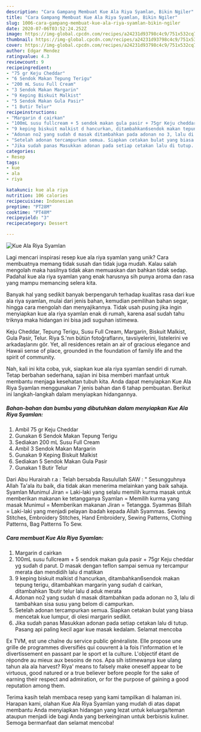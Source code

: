 ```yaml
---
description: "Cara Gampang Membuat Kue Ala Riya Syamlan, Bikin Ngiler"
title: "Cara Gampang Membuat Kue Ala Riya Syamlan, Bikin Ngiler"
slug: 1006-cara-gampang-membuat-kue-ala-riya-syamlan-bikin-ngiler
date: 2020-07-06T03:52:24.252Z
image: https://img-global.cpcdn.com/recipes/a24231d93798c4c9/751x532cq70/kue-ala-riya-syamlan-foto-resep-utama.jpg
thumbnail: https://img-global.cpcdn.com/recipes/a24231d93798c4c9/751x532cq70/kue-ala-riya-syamlan-foto-resep-utama.jpg
cover: https://img-global.cpcdn.com/recipes/a24231d93798c4c9/751x532cq70/kue-ala-riya-syamlan-foto-resep-utama.jpg
author: Edgar Mendez
ratingvalue: 4.3
reviewcount: 9
recipeingredient:
- "75 gr Keju Cheddar"
- "6 Sendok Makan Tepung Terigu"
- "200 mL Susu Full Cream"
- "3 Sendok Makan Margarin"
- "9 Keping Biskuit Malkist"
- "5 Sendok Makan Gula Pasir"
- "1 Butir Telur"
recipeinstructions:
- "Margarin d cairkan"
- "100mL susu fullcream + 5 sendok makan gula pasir + 75gr Keju cheddar yg sudah d parut. D masak dengan teflon sampai semua ny tercampur merata dan mendidih lalu d matikan"
- "9 keping biskuit malkist d hancurkan, ditambahkan6sendok makan tepung terigu, ditambahkan margarin yang sudah d cairkan, ditambahkan 1butir telur lalu d aduk merata"
- "Adonan no2 yang sudah d masak ditambahkan pada adonan no 3, lalu di tambahkan sisa susu yang belom di campurkan."
- "Setelah adonan tercampurkan semua. Siapkan cetakan bulat yang biasa mencetak kue lumpur, di olesi margarin sedikit."
- "Jika sudah panas Masukkan adonan pada setiap cetakan lalu di tutup. Pasang api paling kecil agar kue masak kedalam. Selamat mencoba"
categories:
- Resep
tags:
- kue
- ala
- riya

katakunci: kue ala riya 
nutrition: 106 calories
recipecuisine: Indonesian
preptime: "PT28M"
cooktime: "PT48M"
recipeyield: "3"
recipecategory: Dessert

---
```



![Kue Ala Riya Syamlan](https://img-global.cpcdn.com/recipes/a24231d93798c4c9/751x532cq70/kue-ala-riya-syamlan-foto-resep-utama.jpg)

Lagi mencari inspirasi resep kue ala riya syamlan yang unik? Cara membuatnya memang tidak susah dan tidak juga mudah. Kalau salah mengolah maka hasilnya tidak akan memuaskan dan bahkan tidak sedap. Padahal kue ala riya syamlan yang enak harusnya sih punya aroma dan rasa yang mampu memancing selera kita.

Banyak hal yang sedikit banyak berpengaruh terhadap kualitas rasa dari kue ala riya syamlan, mulai dari jenis bahan, kemudian pemilihan bahan segar, hingga cara mengolah dan menyajikannya. Tidak usah pusing jika ingin menyiapkan kue ala riya syamlan enak di rumah, karena asal sudah tahu triknya maka hidangan ini bisa jadi suguhan istimewa.

Keju Cheddar, Tepung Terigu, Susu Full Cream, Margarin, Biskuit Malkist, Gula Pasir, Telur. Riya S.&#39;nın bütün fotoğraflarını, tavsiyelerini, listelerini ve arkadaşlarını gör. Yet, all residences retain an air of gracious elegance and Hawaii sense of place, grounded in the foundation of family life and the spirit of community.


Nah, kali ini kita coba, yuk, siapkan kue ala riya syamlan sendiri di rumah. Tetap berbahan sederhana, sajian ini bisa memberi manfaat untuk membantu menjaga kesehatan tubuh kita. Anda dapat menyiapkan Kue Ala Riya Syamlan menggunakan 7 jenis bahan dan 6 tahap pembuatan. Berikut ini langkah-langkah dalam menyiapkan hidangannya.

<!--inarticleads1-->

##### Bahan-bahan dan bumbu yang dibutuhkan dalam menyiapkan Kue Ala Riya Syamlan:

1. Ambil 75 gr Keju Cheddar
1. Gunakan 6 Sendok Makan Tepung Terigu
1. Sediakan 200 mL Susu Full Cream
1. Ambil 3 Sendok Makan Margarin
1. Gunakan 9 Keping Biskuit Malkist
1. Sediakan 5 Sendok Makan Gula Pasir
1. Gunakan 1 Butir Telur


Dari Abu Hurairah r.a : Telah bersabda Rasulullah SAW : &#34; Sesungguhnya Allah Ta&#39;ala itu baik, dia tidak akan menerima melainkan yang baik sahaja. Syamlan Munimul Jiran = Laki-laki yang selalu memilih kurma masak untuk memberikan makanan ke tetangganya Syamlan = Memilih kurma yang masak Munimul = Memberikan makanan Jiran = Tetangga. Syammas Billah = Laki-laki yang menjadi pelayan ibadah kepada Allah Syammas. Sewing Stitches, Embroidery Stitches, Hand Embroidery, Sewing Patterns, Clothing Patterns, Bag Patterns To Sew. 

<!--inarticleads2-->

##### Cara membuat Kue Ala Riya Syamlan:

1. Margarin d cairkan
1. 100mL susu fullcream + 5 sendok makan gula pasir + 75gr Keju cheddar yg sudah d parut. D masak dengan teflon sampai semua ny tercampur merata dan mendidih lalu d matikan
1. 9 keping biskuit malkist d hancurkan, ditambahkan6sendok makan tepung terigu, ditambahkan margarin yang sudah d cairkan, ditambahkan 1butir telur lalu d aduk merata
1. Adonan no2 yang sudah d masak ditambahkan pada adonan no 3, lalu di tambahkan sisa susu yang belom di campurkan.
1. Setelah adonan tercampurkan semua. Siapkan cetakan bulat yang biasa mencetak kue lumpur, di olesi margarin sedikit.
1. Jika sudah panas Masukkan adonan pada setiap cetakan lalu di tutup. Pasang api paling kecil agar kue masak kedalam. Selamat mencoba


Ex TVM, est une chaîne du service public généraliste. Elle propose une grille de programmes diversifiés qui couvrent à la fois l&#39;information et le divertissement en passant par le sport et la culture. L&#39;objectif étant de répondre au mieux aux besoins de nos. Apa sih istimewanya kue ulang tahun ala ala harvest? Riya&#39; means to falsely make oneself appear to be virtuous, good natured or a true believer before people for the sake of earning their respect and admiration, or for the purpose of gaining a good reputation among them. 

Terima kasih telah membaca resep yang kami tampilkan di halaman ini. Harapan kami, olahan Kue Ala Riya Syamlan yang mudah di atas dapat membantu Anda menyiapkan hidangan yang lezat untuk keluarga/teman ataupun menjadi ide bagi Anda yang berkeinginan untuk berbisnis kuliner. Semoga bermanfaat dan selamat mencoba!
